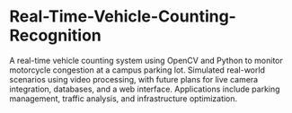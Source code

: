 # Real-Time-Vehicle-Counting-Recognition
A real-time vehicle counting system using OpenCV and Python to monitor motorcycle congestion at a campus parking lot. Simulated real-world scenarios using video processing, with future plans for live camera integration, databases, and a web interface. Applications include parking management, traffic analysis, and infrastructure optimization.
